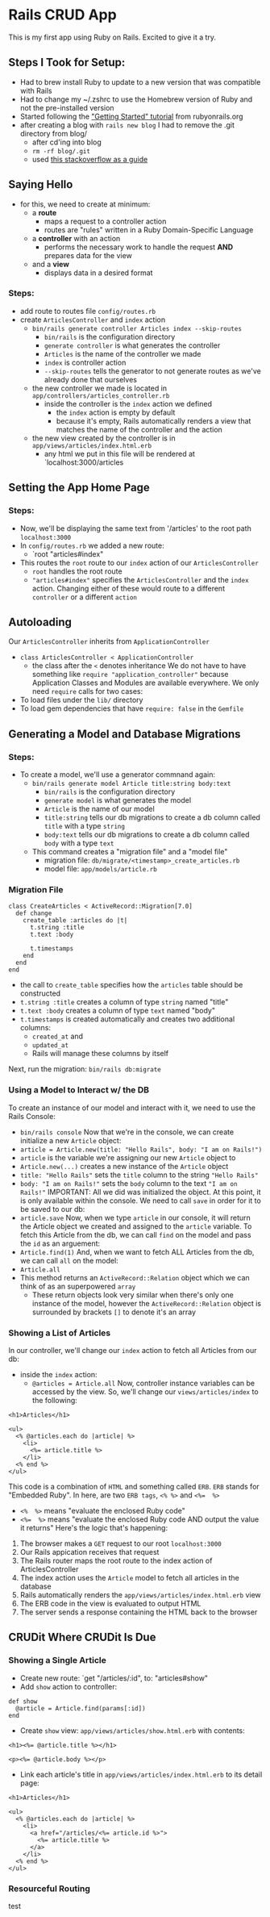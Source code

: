 # Rails CRUD App

This is my first app using Ruby on Rails. Excited to give it a try.

## Steps I Took for Setup:

* Had to brew install Ruby to update to a new version that was compatible with Rails
* Had to change my ~/.zshrc to use the Homebrew version of Ruby and not the pre-installed version
* Started following the ["Getting Started" tutorial](https://guides.rubyonrails.org/getting_started.html) from rubyonrails.org
* after creating a blog with `rails new blog` I had to remove the .git directory from blog/
  * after cd'ing into blog
  * `rm -rf blog/.git`
  * used [this stackoverflow as a guide](https://stackoverflow.com/questions/56873278/how-to-fix-error-filename-does-not-have-a-commit-checked-out-fatal-adding)

## Saying Hello
* for this, we need to create at minimum:
  * a **route**
    * maps a request to a controller action
    * routes are "rules" written in a Ruby Domain-Specific Language
  * a **controller** with an action
    * performs the necessary work to handle the request **AND** prepares data for the view
  * and a **view**
    * displays data in a desired format

### Steps:
* add route to routes file `config/routes.rb`
* create `ArticlesController` and `index` action
  * `bin/rails generate controller Articles index --skip-routes`
    * `bin/rails` is the configuration directory
    * `generate controller` is what generates the controller
    * `Articles` is the name of the controller we made
    * `index` is controller action
    * `--skip-routes` tells the generator to not generate routes as we've already done that ourselves
  * the new controller we made is located in `app/controllers/articles_controller.rb`
    * inside the controller is the `index` action we defined
      * the `index` action is empty by default
      * because it's empty, Rails automatically renders a view that matches the name of the controller and the action
  * the new view created by the controller is in `app/views/articles/index.html.erb`
    * any html we put in this file will be rendered at `localhost:3000/articles
  
## Setting the App Home Page

### Steps:
* Now, we'll be displaying the same text from '/articles' to the root path `localhost:3000`
* In `config/routes.rb` we added a new route:
  * `root "articles#index"
* This routes the `root` route to our `index` action of our `ArticlesController`
  * `root` handles the root route
  * `"articles#index"` specifies the `ArticlesController` and the `index` action. Changing either of these would route to a different `controller` or a different `action`

## Autoloading
Our `ArticlesController` inherits from `ApplicationController`
* `class ArticlesController < ApplicationController`
  * the class after the `<` denotes inheritance
We do not have to have something like `require "application_controller"` because Application Classes and Modules are available everywhere.
We only need `require` calls for two cases:
* To load files under the `lib/` directory
* To load gem dependencies that have `require: false` in the `Gemfile`


## Generating a Model and Database Migrations

### Steps:

* To create a model, we'll use a generator commnand again:
  * `bin/rails generate model Article title:string body:text`
    * `bin/rails` is the configuration directory
    * `generate model` is what generates the model
    * `Article` is the name of our model
    * `title:string` tells our db migrations to create a db column called `title` with a type `string`
    * `body:text` tells our db migrations to create a db column called `body` with a type `text`
  * This command creates a "migration file" and a "model file"
    * migration file: `db/migrate/<timestamp>_create_articles.rb`
    * model file: `app/models/article.rb`

### Migration File

```
class CreateArticles < ActiveRecord::Migration[7.0]
  def change
    create_table :articles do |t|
      t.string :title
      t.text :body

      t.timestamps
    end
  end
end
```
* the call to `create_table` specifies how the `articles` table should be constructed
* `t.string :title` creates a column of type `string` named "title"
* `t.text :body` creates a column of type `text` named "body"
* `t.timestamps` is created automatically and creates two additional columns:
  * `created_at` and
  * `updated_at`
  * Rails will manage these columns by itself

Next, run the migration: `bin/rails db:migrate`

### Using a Model to Interact w/ the DB

To create an instance of our model and interact with it, we need to use the Rails Console:
* `bin/rails console`
Now that we're in the console, we can create initialize a new `Article` object:
* `article = Article.new(title: "Hello Rails", body: "I am on Rails!")`
* `article` is the variable we're assigning our new `Article` object to
* `Article.new(...)` creates a new instance of the `Article` object
* `title: "Hello Rails"` sets the `title` column to the string `"Hello Rails"`
* `body: "I am on Rails!"` sets the `body` column to the text `"I am on Rails!"`
IMPORTANT: All we did was initialized the object. At this point, it is only available within the console. We need to call `save` in order for it to be saved to our db:
* `article.save`
Now, when we type `article` in our console, it will return the Article object we created and assigned to the `article` variable.
To fetch this Article from the db, we can call `find` on the model and pass the `id` as an arguement:
* `Article.find(1)`
And, when we want to fetch ALL Articles from the db, we can call `all` on the model:
* `Article.all`
* This method returns an `ActiveRecord::Relation` object which we can think of as an superpowered `array`
  * These return objects look very similar when there's only one instance of the model, however the `ActiveRecord::Relation` object is surrounded by brackets `[]` to denote it's an array

### Showing a List of Articles

In our controller, we'll change our `index` action to fetch all Articles from our db:
* inside the `index` action:
  * `@articles = Article.all`
Now, controller instance variables can be accessed by the view. So, we'll change our `views/articles/index` to the following:
```
<h1>Articles</h1>

<ul>
  <% @articles.each do |article| %>
    <li>
      <%= article.title %>
    </li>
  <% end %>
</ul>
```
This code is a combination of `HTML` and something called `ERB`. `ERB` stands for "Embedded Ruby". In here, are two `ERB tags`, `<% %>` and `<%=  %>`
* `<%  %>` means "evaluate the enclosed Ruby code"
* `<%=  %>` means "evaluate the enclosed Ruby code AND output the value it returns"
Here's the logic that's happening:
1. The browser makes a `GET` request to our root `localhost:3000`
2. Our Rails appication receives that request
3. The Rails router maps the root route to the index action of ArticlesController
4. The index action uses the `Article` model to fetch all articles in the database
5. Rails automatically renders the `app/views/articles/index.html.erb` view
6. The ERB code in the view is evaluated to output HTML
7. The server sends a response containing the HTML back to the browser

## CRUDit Where CRUDit Is Due

### Showing a Single Article

* Create new route:
`get "/articles/:id", to: "articles#show"
* Add `show` action to controller:
```
def show
  @article = Article.find(params[:id])
end
```
* Create `show` view:
`app/views/articles/show.html.erb`
with contents:
```
<h1><%= @article.title %></h1>

<p><%= @article.body %></p>
```
* Link each article's title in `app/views/articles/index.html.erb` to its detail page:
```
<h1>Articles</h1>

<ul>
  <% @articles.each do |article| %>
    <li>
      <a href="/articles/<%= article.id %>">
        <%= article.title %>
      </a>
    </li>
  <% end %>
</ul>
```

### Resourceful Routing

test